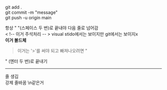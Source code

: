 git add .  
git commit -m "message"  
git push -u origin main  

항상 "  "(스페이스 두 번)로 끝내야 다음 줄로 넘어감  
< !-- 이거 주석처리  -- >  visual stido에서는 보이지만 git에서는 보이지x  
<b>이거 볼드체</b> 
>이거는 '>'를 써야 되고 빠져나오려면 
"
  
" (엔터 두 번)로 끝내기 

<hr> 줄 생김
<br> 강제 줄바꿈 \n같은거